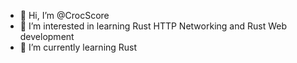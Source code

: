 - 👋 Hi, I’m @CrocScore
- 👀 I’m interested in learning Rust HTTP Networking and Rust Web development
- 🌱 I’m currently learning Rust

<!---
CrocScore/CrocScore is a ✨ special ✨ repository because its `README.md` (this file) appears on your GitHub profile.
You can click the Preview link to take a look at your changes.
--->
